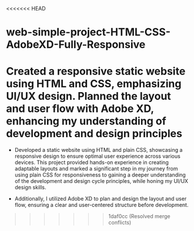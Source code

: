 <<<<<<< HEAD
# web-simple-project-HTML-CSS-AdobeXD-Fully-Responsive
Created a responsive static website using HTML and CSS, emphasizing UI/UX design. Planned the layout and user flow with Adobe XD, enhancing my understanding of development and design principles
=======

- Developed a static website using HTML and plain CSS, showcasing a responsive design to ensure optimal user 
experience across various devices. This project provided hands-on experience in creating adaptable layouts 
and marked a significant step in my journey from using plain CSS for responsiveness to gaining a deeper 
understanding of the development and design cycle principles, while honing my UI/UX design skills. 

- Additionally, I utilized Adobe XD to plan and design the layout and user flow, ensuring a clear and 
user-centered structure before development.
>>>>>>> 1daf0cc (Resolved merge conflicts)

